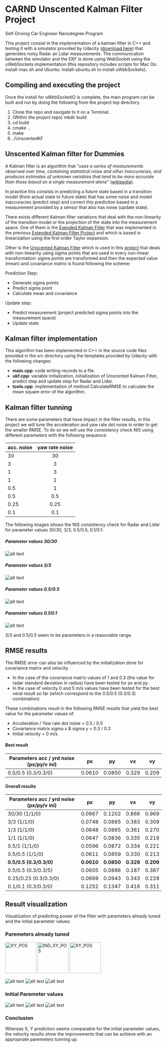 # CARND Unscented Kalman Filter Project

[//]: # (Image References)

[image1]: ./visualizations/report_images/a30yrd30_NIS_consistency_check.png "NIS check 30/30"
[image2]: ./visualizations/report_images/a3yrd3_NIS_consistency_check.png "NIS check 3/3"
[image3]: ./visualizations/report_images/a1yrd3_NIS_consistency_check.png "NIS check 1/3"
[image4]: ./visualizations/report_images/a1yrd1_NIS_consistency_check.png "NIS check 1/1"
[image5]: ./visualizations/report_images/a05yrd1_NIS_consistency_check.png "NIS check 0.5/1"
[image6]: ./visualizations/report_images/a05yrd05_NIS_consistency_check.png "NIS check 0.5/0.5"
[image7]: ./visualizations/report_images/a025yrd025_ini0303_NIS_consistency_check.png "NIS check 0.25/0.25"
[image8]: ./visualizations/report_images/a01yrd01_ini0303_NIS_consistency_check.png "NIS check 0.1/0.1"

[image9]: ./visualizations/report_images/a05yrd05_ini0303_xy_position_comparison.png "XY position"
[image10]: ./visualizations/report_images/a05yrd05_ini0303_independent_x_y_position_comparison.png "Independent X Y position"
[image11]: ./visualizations/report_images/a05yrd05_ini0303_independent_vx_vy_position_comparison.png "Independent vx vy position"

[image12]: ./visualizations/report_images/a30yrd30_xy_position_comparison.png "XY position"
[image13]: ./visualizations/report_images/a30yrd30_independent_x_y_position_comparison.png "Independent X Y position"
[image14]: ./visualizations/report_images/a30yrd30_independent_vx_vy_position_comparison.png "Independent vx vy position"


Self-Driving Car Engineer Nanodegree Program

This project consist in the implementation of a kalman filter in C++ and testing it with a simulator provided by Udacity ([download here](https://github.com/udacity/self-driving-car-sim/releases)) that generates noisy Radar an Lidar measurements. The communication between the simulator and the EKF is done using WebSocket using the uWebSockets implementation (this repository includes scripts for Mac Os: install-mac.sh and Ubuntu: install-ubuntu.sh to install uWebSockets).


## Compiling and executing the project

Once the install for uWebSocketIO is complete, the main program can be built and run by doing the following from the project top directory.

1. Clone the repo and navigate to it on a Terminal.
2. (Within the project repo) mkdir build
3. cd build
4. cmake ..
5. make
6. ./UnscentedKF


## Unscented Kalman filter for Dummies

A Kalman filter is an algorithm that "_uses a series of measurements observed over time, containing statistical noise and other inaccuracies, and produces estimates of unknown variables that tend to be more accurate than those based on a single measurement alone_" ([wikipedia](https://en.wikipedia.org/wiki/Kalman_filter)).

In practice this consists in predicting a future state based in a transition model (from actual state to future state) that has some noise and model inaccuracies (predict step) and correct this prediction based in a measurement provided by a sensor that also has noise (update state).

There exists different Kalman filter variations that deal with the non-linearity of the transition model or the projection of the state into the measurement space. One of them is the [Exended Kalman Filter](https://en.wikipedia.org/wiki/Extended_Kalman_filter) that was implemented in the previous [Extended Kalman Filter Project](https://github.com/raulsolera/CarND-Extended-Kalman-Filter-Project) and which is based in linearization using the first order Taylor expansion.

Other is the [Unscented Kalman Filter](https://en.wikipedia.org/wiki/Kalman_filter#Unscented_Kalman_filter) which is used in this [project](https://github.com/raulsolera/CarND-Unscented-Kalman-Filter-Project) that deals with non-linearity using sigma points that are used in every non-linear transformation: sigma points are transformed and then the expected value (mean) and covariance matrix is found following the scheme:

Prediction Step:
- Generate sigma points
- Predict sigma point
- Calculate mean and covariance

Update step:
- Predict measurement (project predicted sigma points into the measurement space)
- Update state


## Kalman filter implementation

This algorithm has been implemented in C++ in the source code files provided in the src directory using the templates provided by Udacity with the following changes:
- **main.cpp**: code writing records to a file.
- **ukf.cpp**: variable initialization, initialization of Unscented Kalman Filter, predict step and update step for Radar and Lidar.
- **tools.cpp**: implementation of method CalculateRMSE to calculate the mean square error of the algorithm.


## Kalman filter tunning

There are some parameters that have impact in the filter results, in this project we will tune the acceleration and yaw rate dot noise in order to get the smaller RMSE. To do so we will use the consistency check NIS using different parameters with the following sequence:

|     acc. noise | yaw rate noise |
|----------------|:--------------:|
|          30    |          30    |
|           3    |           3    |
|           1    |           3    |
|           1    |           1    |
|           0.5  |           1    |
|           0.5  |           0.5  |
|           0.25 |           0.25 |
|           0.1  |           0.1  |

The following images shows the NIS consistency check for Radar and Lidar for parameter values 30/30, 3/3, 0.5/0.5, 0.1/0.1:
##### Parameter values 30/30
![alt text][image1]
##### Parameter values 3/3
![alt text][image2]
##### Parameter values 0.5/0.5
![alt text][image6]
##### Parameter values 0.1/0.1
![alt text][image8]

3/3 and 0.5/0.5 seem to be parameters in a reasonable range.

## RMSE results

The RMSE error can also be influenced by the initialization done for covariance matrix and velocity.
- In the case of the covariance matrix values of 1 and 0.3 (the value for radar standard deviation in radius) have been tested for px and py.
- In the case of velocity 0 and 5 m/s values have been tested for the best veral result so far (which correspond to the 0.5/0.5 (0.3/0.3) combination)

These combinations result in the following RMSE results that yield the best value for the parameter values of:
- Acceleration / Yaw rate dot noise = 0.5 / 0.5
- Covariance matrix sigma x & sigma y = 0.3 / 0.3
- Initial velocity = 0 m/s

#### Best result
| Parameters acc / yrd noise (px/py/v ini) |     px     |     py     |     vx    |     vy    |
|------------------------------------------|:----------:|:----------:|:---------:|:---------:|
| 0.5/0.5 (0.3/0.3/0)                      |     0.0610 |     0.0850 |     0.329 |     0.209 |

#### Overall results
| Parameters acc / yrd noise (px/py/v ini) |     px     |     py     |     vx    |     vy    |
|------------------------------------------|:----------:|:----------:|:---------:|:---------:|
| 30/30 (1/1/0)                            |     0.0967 |     0.1202 |     0.866 |     0.969 |
| 3/3 (1/1/0)                              |     0.0748 |     0.0885 |     0.383 |     0.309 |
| 1/3 (1/1/0)                              |     0.0648 |     0.0865 |     0.361 |     0.270 |
| 1/1 (1/1/0)                              |     0.0647 |     0.0836 |     0.335 |     0.219 |
| 0.5/1 (1/1/0)                            |     0.0596 |     0.0872 |     0.334 |     0.221 |
| 0.5/0.5 (1/1/0)                          |     0.0611 |     0.0859 |     0.330 |     0.213 |
| **0.5/0.5 (0.3/0.3/0)**                  | **0.0610** | **0.0850** | **0.329** | **0.209** |
| 0.5/0.5 (0.3/0.3/5)                      |     0.0605 |     0.0886 |     0.187 |     0.387 |
| 0.25/0.25 (0.3/0.3/0)                    |     0.0669 |     0.0943 |     0.343 |     0.228 |
| 0.1/0.1 (0.3/0.3/0)                      |     0.1252 |     0.1347 |     0.416 |     0.311 |


## Result visualization

Visualization of predicting power of the filter with parameters already tuned and the initial parameter values:

### Paremeters already tuned
<img src="./visualizations/report_images/a05yrd05_ini0303_xy_position_comparison.png" alt="XY_POS" style="width: 100px;"/>
<img src="./visualizations/report_images/a05yrd05_ini0303_independent_x_y_position_comparison.png" alt="IND_XY_POS" style="width: 100px;"/>
<img src="./visualizations/report_images/a05yrd05_ini0303_independent_vx_vy_position_comparison.png" alt="XY_POS" style="width: 100px;"/>

![alt text][image9]
![alt text][image10]
![alt text][image11]

### Initial Paremeter values
![alt text][image12]
![alt text][image13]
![alt text][image14]

### Conclusion

Whereas X, Y prediction seems comparable for the initial parameter values, the velocity results show the improvements that can be achieve with an appropriate paremeters tunning up.





